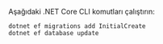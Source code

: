 
Aşağıdaki .NET Core CLI komutları çalıştırın:

```dotnetcli
dotnet ef migrations add InitialCreate
dotnet ef database update
```
